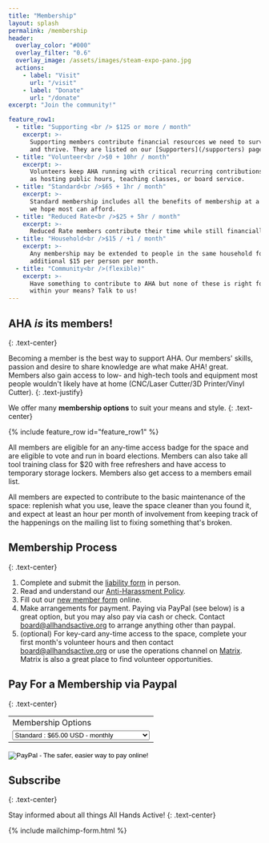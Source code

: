 ```yaml
---
title: "Membership"
layout: splash
permalink: /membership
header:
  overlay_color: "#000"
  overlay_filter: "0.6"
  overlay_image: /assets/images/steam-expo-pano.jpg
  actions:
    - label: "Visit"
      url: "/visit"
    - label: "Donate"
      url: "/donate"
excerpt: "Join the community!"

feature_row1:
  - title: "Supporting <br /> $125 or more / month"
    excerpt: >-
      Supporting members contribute financial resources we need to survive
      and thrive. They are listed on our [Supporters](/supporters) page with their name or a logo of their choice.
  - title: "Volunteer<br />$0 + 10hr / month"
    excerpt: >-
      Volunteers keep AHA running with critical recurring contributions such
      as hosting public hours, teaching classes, or board service.
  - title: "Standard<br />$65 + 1hr / month"
    excerpt: >-
      Standard membership includes all the benefits of membership at a rate
      we hope most can afford.
  - title: "Reduced Rate<br />$25 + 5hr / month"
    excerpt: >-
      Reduced Rate members contribute their time while still financially supporting AHA!
  - title: "Household<br />$15 / +1 / month"
    excerpt: >-
      Any membership may be extended to people in the same household for an
      additional $15 per person per month.
  - title: "Community<br />(flexible)"
    excerpt: >-
      Have something to contribute to AHA but none of these is right for you or
      within your means? Talk to us!
---
```


## AHA _is_ its members!
{: .text-center}

Becoming a member is the best way to support AHA. Our members' skills, passion
and desire to share knowledge are what make AHA!  great. Members also gain
access to low- and high-tech tools and equipment most people wouldn't likely
have at home (CNC/Laser Cutter/3D Printer/Vinyl Cutter).
{: .text-justify}

We offer many **membership options** to suit your means and style.
{: .text-center}

{% include feature_row id="feature_row1" %}

All members are eligible for an any-time access badge for the space and are
eligible to vote and run in board elections. Members can also take all tool
training class for $20 with free refreshers and have access to temporary
storage lockers.  Members also get access to a members email list.

All members are expected to contribute to the basic maintenance of the space:
replenish what you use, leave the space cleaner than you found it, and expect
at least an hour per month of involvement from keeping track of the happenings
on the mailing list to fixing something that's broken.

## Membership Process
{: .text-center}

1. Complete and submit the [liability form](https://rhino.li/liability-waiver-form) in person.
2. Read and understand our [Anti-Harassment Policy](https://rhino.li/anti-harassment-policy).
3. Fill out our [new member form](https://rhino.li/membership-application) online.
4. Make arrangements for payment. Paying via PayPal (see below) is a great option, but you may also pay via cash or check. Contact board@allhandsactive.org to arrange anything other than paypal.
5. (optional) For key-card any-time access to the space, complete your first month's volunteer hours and then contact [board@allhandsactive.org](mailto:board@allhandsactive.org) or use the operations channel on [Matrix](https://chat.allhandsactive.org). Matrix is also a great place to find volunteer opportunities.

## Pay For a Membership via Paypal
{: .text-center}
<form action="https://www.paypal.com/cgi-bin/webscr" method="post" target="_top">
<input type="hidden" name="cmd" value="_s-xclick">
<input type="hidden" name="hosted_button_id" value="N94ZNTESCVK62">
<table>
<tr><td><input type="hidden" name="on0" value="Membership Options">Membership Options</td></tr><tr><td><select name="os0">
	<option value="Standard">Standard : $65.00 USD - monthly</option>
	<option value="Reduced">Reduced : $25.00 USD - monthly</option>
	<option value="Household add-on">Household add-on : $15.00 USD - monthly</option>
	<option value="Supporting">Supporting : $125.00 USD - monthly</option>
</select> </td></tr>
</table>
<input type="hidden" name="currency_code" value="USD">
<input type="image" src="https://www.paypalobjects.com/en_US/i/btn/btn_subscribeCC_LG.gif" border="0" name="submit" alt="PayPal - The safer, easier way to pay online!">
<img alt="" border="0" src="https://www.paypalobjects.com/en_US/i/scr/pixel.gif" width="1" height="1">
</form>

## Subscribe
{: .text-center}

Stay informed about all things All Hands Active!
{: .text-center}

{% include mailchimp-form.html %}
